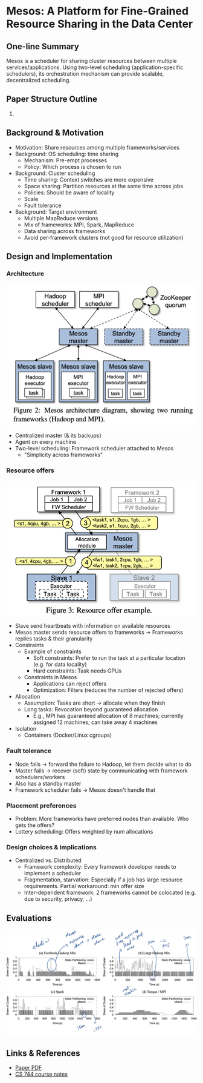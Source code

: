 # Mesos: A Platform for Fine-Grained Resource Sharing in the Data Center

## One-line Summary

Mesos is a scheduler for sharing cluster resources between multiple services/applications. Using two-level scheduling \(application-specific schedulers\), its orchestration mechanism can provide scalable, decentralized scheduling.

## Paper Structure Outline

1. 
## Background & Motivation

* Motivation: Share resources among multiple frameworks/services
* Background: OS scheduling: time sharing
  * Mechanism: Pre-empt processes
  * Policy: Which process is chosen to run
* Background: Cluster scheduling
  * Time sharing: Context switches are more expensive
  * Space sharing: Partition resources at the same time across jobs
  * Policies: Should be aware of locality
  * Scale
  * Fault tolerance
* Background: Target environment
  * Multiple MapReduce versions
  * Mix of frameworks: MPI, Spark, MapReduce
  * Data sharing across frameworks
  * Avoid per-framework clusters \(not good for resource utilization\)

## Design and Implementation

### Architecture

![Mesos architetcture](../../.gitbook/assets/screen-shot-2021-09-28-at-9.47.54-am.png)

* Centralized master \(& its backups\)
* Agent on every machine
* Two-level scheduling: Framework scheduler attached to Mesos
  * "Simplicity across frameworks"

### Resource offers

![Resource offers](../../.gitbook/assets/screen-shot-2021-09-28-at-9.52.35-am.png)

* Slave send heartbeats with information on available resources
* Mesos master sends resource offers to frameworks -&gt; Frameworks replies tasks & their granularity
* Constraints
  * Example of constraints
    * Soft constraints: Prefer to run the task at a particular location \(e.g. for data locality\)
    * Hard constraints: Task needs GPUs
  * Constraints in Mesos
    * Applications can reject offers
    * Optimization: Filters \(reduces the number of rejected offers\)
* Allocation
  * Assumption: Tasks are short -&gt; allocate when they finish
  * Long tasks: Revocation beyond guaranteed allocation
    * E.g., MPI has guaranteed allocation of 8 machines; currently assigned 12 machines; can take away 4 machines
* Isolation
  * Containers \(Docker/Linux cgroups\)

### Fault tolerance

* Node fails -&gt; forward the failure to Hadoop, let them decide what to do
* Master fails -&gt; recover \(soft\) state by communicating with framework schedulers/workers
* Also has a standby master
* Framework scheduler fails -&gt; Mesos doesn't handle that

### Placement preferences

* Problem: More frameworks have preferred nodes than available. Who gets the offers?
* Lottery scheduling: Offers weighted by num allocations

### Design choices & implications

* Centralized vs. Distributed
  * Framework complexity: Every framework developer needs to implement a scheduler
  * Fragmentation, starvation: Especially if a job has large resource requirements. Partial workaround: min offer size
  * Inter-dependent framework: 2 frameworks cannot be colocated \(e.g. due to security, privacy, ...\)

## Evaluations

![Excerpted from Shivaram&apos;s CS 744 course notes](../../.gitbook/assets/screen-shot-2021-09-28-at-3.16.46-pm.png)

## Links & References

* [Paper PDF](http://pages.cs.wisc.edu/~shivaram/cs744-readings/mesos.pdf)
* [CS 744 course notes](https://pages.cs.wisc.edu/~shivaram/cs744-fa21-slides/cs744-mesos-notes.pdf)

